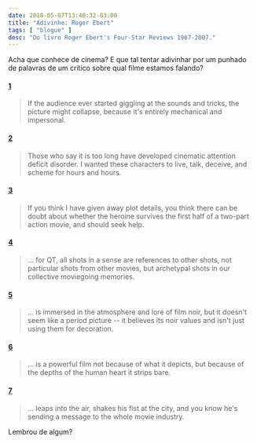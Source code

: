 ```yaml
---
date: 2018-05-07T13:40:32-03:00
title: "Adivinhe: Roger Ebert"
tags: [ "blogue" ]
desc: "Do livro Roger Ebert's Four-Star Reviews 1967-2007."
---
```

Acha que conhece de cinema? E que tal tentar adivinhar por um punhado de palavras de um crítico sobre qual filme estamos falando?

#### [1](https://www.imdb.com/title/tt0070047)
> If the audience ever started giggling at the sounds and tricks, the picture might collapse, because it's entirely mechanical and impersonal.

#### [2](https://www.imdb.com/title/tt0119396)
> Those who say it is too long have developed cinematic attention deficit disorder. I wanted these characters to live, talk, deceive, and scheme for hours and hours.

#### [3](https://www.imdb.com/title/tt0266697)
> If you think I have given away plot details, you think there can be doubt about whether the heroine survives the first half of a two-part action movie, and should seek help.

#### [4](https://www.imdb.com/title/tt0266697)
> ... for QT, all shots in a sense are references to other shots, not particular shots from other movies, but archetypal shots in our collective moviegoing memories.

#### [5](https://www.imdb.com/title/tt0119488)
> ... is immersed in the atmosphere and lore of film noir, but it doesn't seem like a period picture -- it believes its noir values and isn't just using them for decoration.

#### [6](https://www.imdb.com/title/tt0364569)
> ... is a powerful film not because of what it depicts, but because of the depths of the human heart it strips bare.

#### [7](https://www.imdb.com/title/tt0075148)
> ... leaps into the air, shakes his fist at the city, and you know he's sending a message to the whole movie industry.

Lembrou de algum?

